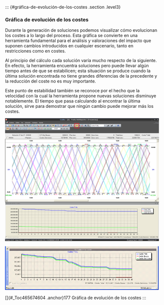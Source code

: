 ::: {#gráfica-de-evolución-de-los-costes .section .level3}
### Gráfica de evolución de los costes

Durante la generación de soluciones podemos visualizar cómo evolucionan
los costes a lo largo del proceso. Esta gráfica se convierte en una
herramienta fundamental para el análisis y valoraciones del impacto que
suponen cambios introducidos en cualquier escenario, tanto en
restricciones como en costes.

Al principio del cálculo cada solución varía mucho respecto de la
siguiente. En efecto, la herramienta encuentra soluciones pero puede
llevar algún tiempo antes de que se estabilicen; esta situación se
produce cuando la última solución encontrada no tiene grandes
diferencias de la precedente y la reducción del coste no es muy
importante.

Este punto de estabilidad también se reconoce por el hecho que la
velocidad con la cual la herramienta propone nuevas soluciones disminuye
notablemente. El tiempo que pasa calculando al encontrar la última
solución, sirve para demostrar que ningún cambio puede mejorar más los
costes.

![](../media/file271.png)

![](../media/file272.png)

[]{#_Toc465674604 .anchor}177 Gráfica de evolución de los costes
:::
